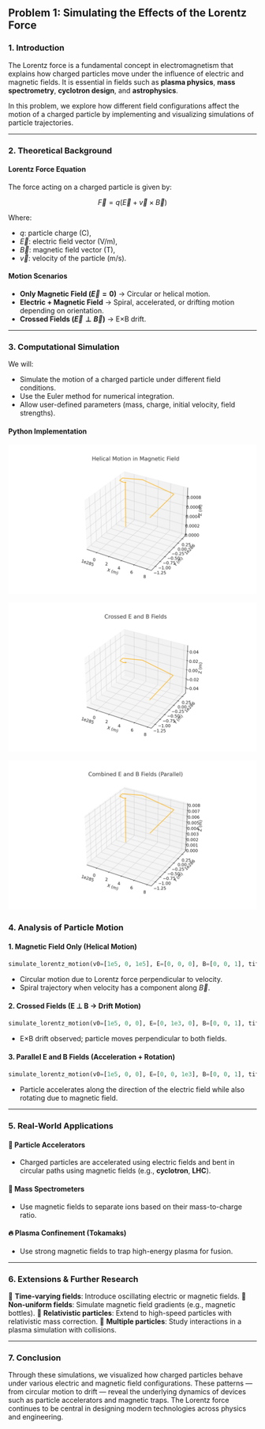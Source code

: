 ## **Problem 1: Simulating the Effects of the Lorentz Force**

### 1. Introduction

The Lorentz force is a fundamental concept in electromagnetism that explains how charged particles move under the influence of electric and magnetic fields. It is essential in fields such as **plasma physics**, **mass spectrometry**, **cyclotron design**, and **astrophysics**.

In this problem, we explore how different field configurations affect the motion of a charged particle by implementing and visualizing simulations of particle trajectories.

---

### 2. Theoretical Background

#### Lorentz Force Equation

The force acting on a charged particle is given by:

$$
\vec{F} = q (\vec{E} + \vec{v} \times \vec{B})
$$

Where:

* $q$: particle charge (C),
* $\vec{E}$: electric field vector (V/m),
* $\vec{B}$: magnetic field vector (T),
* $\vec{v}$: velocity of the particle (m/s).

#### Motion Scenarios

* **Only Magnetic Field ($\vec{E} = 0$)** → Circular or helical motion.
* **Electric + Magnetic Field** → Spiral, accelerated, or drifting motion depending on orientation.
* **Crossed Fields ($\vec{E} \perp \vec{B}$)** → E×B drift.

---

### 3. Computational Simulation

We will:

* Simulate the motion of a charged particle under different field conditions.
* Use the Euler method for numerical integration.
* Allow user-defined parameters (mass, charge, initial velocity, field strengths).

#### Python Implementation

![alt text](lorentz_simulation_3d.png)

![alt text](lorentz_simulation_crossed_fields.png)

![alt text](lorentz_simulation_parallel_fields.png)


### 4. Analysis of Particle Motion

#### 1. Magnetic Field Only (Helical Motion)

```python
simulate_lorentz_motion(v0=[1e5, 0, 1e5], E=[0, 0, 0], B=[0, 0, 1], title="Uniform Magnetic Field (Helical Motion)")
```

* Circular motion due to Lorentz force perpendicular to velocity.
* Spiral trajectory when velocity has a component along $\vec{B}$.

#### 2. Crossed Fields (E ⊥ B → Drift Motion)

```python
simulate_lorentz_motion(v0=[1e5, 0, 0], E=[0, 1e3, 0], B=[0, 0, 1], title="Crossed E and B Fields")
```

* E×B drift observed; particle moves perpendicular to both fields.

#### 3. Parallel E and B Fields (Acceleration + Rotation)

```python
simulate_lorentz_motion(v0=[1e5, 0, 0], E=[0, 0, 1e3], B=[0, 0, 1], title="Combined E and B Fields")
```

* Particle accelerates along the direction of the electric field while also rotating due to magnetic field.

---

### 5. Real-World Applications

#### 🧪 Particle Accelerators

* Charged particles are accelerated using electric fields and bent in circular paths using magnetic fields (e.g., **cyclotron**, **LHC**).

#### 🔬 Mass Spectrometers

* Use magnetic fields to separate ions based on their mass-to-charge ratio.

#### 🔥 Plasma Confinement (Tokamaks)

* Use strong magnetic fields to trap high-energy plasma for fusion.

---

### 6. Extensions & Further Research

🔹 **Time-varying fields**: Introduce oscillating electric or magnetic fields.
🔹 **Non-uniform fields**: Simulate magnetic field gradients (e.g., magnetic bottles).
🔹 **Relativistic particles**: Extend to high-speed particles with relativistic mass correction.
🔹 **Multiple particles**: Study interactions in a plasma simulation with collisions.

---

### 7. Conclusion

Through these simulations, we visualized how charged particles behave under various electric and magnetic field configurations. These patterns — from circular motion to drift — reveal the underlying dynamics of devices such as particle accelerators and magnetic traps. The Lorentz force continues to be central in designing modern technologies across physics and engineering.
